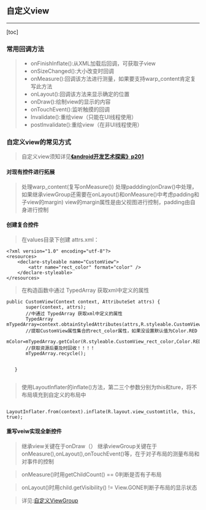 ## 自定义view

---
[toc]
### 常用回调方法
> - onFinishInflate():从XML加载后回调，可获取子view
> - onSizeChanged():大小改变时回调
> - onMeasure():回调该方法进行测量，如果要支持warp_content肯定复写此方法
> - onLayout():回调该方法来显示确定的位置
> - onDraw():绘制view的显示的内容
> - onTouchEvent():监听触摸的回调
> - Invalidate():重绘view（只能在UI线程使用）
> - postInvalidate():重绘view（在非UI线程使用）
### 自定义view的常见方式
> 自定义view须知详见[**《android开发艺术探索》p201**]()
#### 对现有控件进行拓展
> 处理warp_content(复写onMeasure())
> 处理paddding(onDraw()中处理，如果继承viewGroup还需要在onLayout()和onMeasure()中考虑padding和子view的margin)
> view的margin属性是由父视图进行控制，padding由自身进行控制
#### 创建复合控件
> 在values目录下创建 attrs.xml：
```
<?xml version="1.0" encoding="utf-8"?>
<resources>
    <declare-styleable name="CustomView">
        <attr name="rect_color" format="color" />
    </declare-styleable>
</resources>
```
> 在构造函数中通过 TypedArray 获取xml中定义的属性
```
public CustomView(Context context, AttributeSet attrs) {
       super(context, attrs);
       //中通过 TypedArray 获取xml中定义的属性
       TypedArray mTypedArray=context.obtainStyledAttributes(attrs,R.styleable.CustomView);
       //提取CustomView属性集合的rect_color属性，如果没设置默认值为Color.RED
       mColor=mTypedArray.getColor(R.styleable.CustomView_rect_color,Color.RED);
       //获取资源后要及时回收！！！！
       mTypedArray.recycle();
      
      
   }
  
```
> 使用LayoutInflater的inflate()方法，第二三个参数分别为this和ture，将不布局填充到自定义的布局中
```
        LayoutInflater.from(context).inflate(R.layout.view_customtitle, this, true);

```
#### 重写veiw实现全新控件
> 继承view关键在于onDraw（）
> 继承viewGroup关键在于onMeasure(),onLayout(),onTouchEvent()等，在于对子布局的测量布局和对事件的控制

> onMeasure()时用getChildCount() == 0判断是否有子布局

> onLayout()时用child.getVisibility() != View.GONE判断子布局的显示状态

> 详见:[自定义ViewGroup](http://liuwangshu.cn/application/view/11-custom-viewgroup.html)




